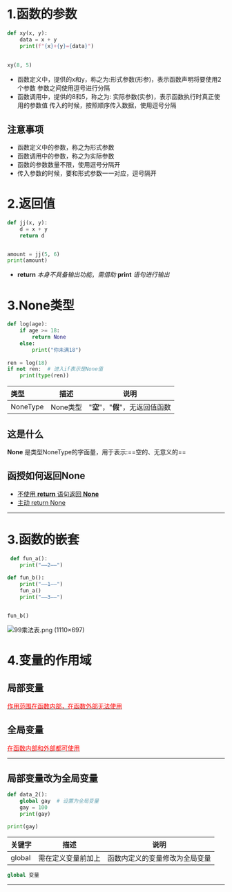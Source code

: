# 1.函数的参数
```python
def xy(x, y):  
    data = x + y  
    print(f"{x}+{y}={data}")  
  
  
xy(8, 5)
```
- 函数定义中，提供的x和y，称之为:形式参数(形参)，表示函数声明将要使用2个参数 参数之间使用逗号进行分隔
- 函数调用中，提供的8和5，称之为: 实际参数(实参)，表示函数执行时真正使用的参数值 传入的时候，按照顺序传入数据，使用逗号分隔 
## 注意事项
- 函数定义中的参数，称之为形式参数  
- 函数调用中的参数，称之为实际参数  
- 函数的参数数量不限，使用逗号分隔开  
- 传入参数的时候，要和形式参数一一对应，逗号隔开  
# 2.返回值

```python
def jj(x, y):
    d = x + y
    return d


amount = jj(5, 6)
print(amount)
```
- **return** *本身不具备输出功能*，*需借助* **print** *语句进行输出*
# 3.None类型
```python
def log(age):  
    if age >= 18:  
        return None  
    else:  
        print("你未满18")  
  
ren = log(18)  
if not ren:  # 进入if表示是None值  
    print(type(ren))
```

| 类型       |   描述   |           说明           |
|:---------|:------:|:----------------------:|
| NoneType | None类型 | "**空**"，"**假**"，无返回值函数 |
## 这是什么
**None** 是类型NoneType的字面量，用于表示:==空的、无意义的==
## 函授如何返回None
- <u>不使用 **return** 语句返回 **None**</u>
- <u>主动 return None</u>

---
# 3.函数的嵌套
```python
 def fun_a():  
    print("——2——")  
    
def fun_b():  
    print("——1——")
    fun_a()  
    print("——3——")


fun_b()
```
![99乘法表.png (1110×697) ](https://hew666.github.io/self-python/%E5%AD%A6%E4%B9%A0%E7%AC%94%E8%AE%B0/Excalidraw/picture/%E5%87%BD%E6%95%B0%E7%9A%84%E5%B5%8C%E5%A5%97.png)
# 4.变量的作用域
## 局部变量

<u><font color="#ff0000">作用范围在函数内部，在函数外部无法使用</font></u>

## 全局变量

<u><font color="#ff0000">在函数内部和外部都可使用</font></u>

---
## 局部变量改为全局变量
```python
def data_2():  
    global gay  # 设置为全局变量  
    gay = 100  
    print(gay)

print(gay)
```

| 关键字    |    描述     |       说明        |
|:-------|:---------:|:---------------:|
| global | 需在定义变量前加上 | 函数内定义的变量修改为全局变量 |
```python
global 变量
```
---
